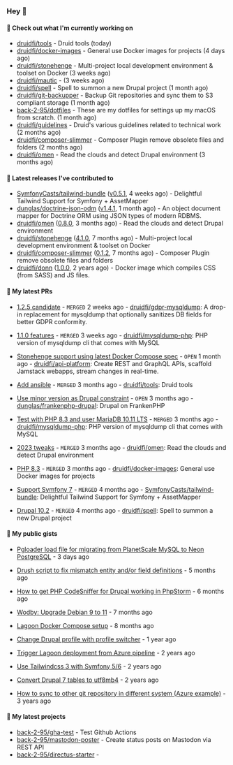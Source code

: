 ### Hey 👋

#### 👷 Check out what I'm currently working on


- [druidfi/tools](https://github.com/druidfi/tools) - Druid tools (today)
- [druidfi/docker-images](https://github.com/druidfi/docker-images) - General use Docker images for projects (4 days ago)
- [druidfi/stonehenge](https://github.com/druidfi/stonehenge) - Multi-project local development environment &amp; toolset on Docker (3 weeks ago)
- [druidfi/mautic](https://github.com/druidfi/mautic) -  (3 weeks ago)
- [druidfi/spell](https://github.com/druidfi/spell) - Spell to summon a new Drupal project (1 month ago)
- [druidfi/git-backupper](https://github.com/druidfi/git-backupper) - Backup Git repositories and sync them to S3 compliant storage (1 month ago)
- [back-2-95/dotfiles](https://github.com/back-2-95/dotfiles) - These are my dotfiles for settings up my macOS from scratch. (1 month ago)
- [druidfi/guidelines](https://github.com/druidfi/guidelines) - Druid&#39;s various guidelines related to technical work (2 months ago)
- [druidfi/composer-slimmer](https://github.com/druidfi/composer-slimmer) - Composer Plugin remove obsolete files and folders (2 months ago)
- [druidfi/omen](https://github.com/druidfi/omen) - Read the clouds and detect Drupal environment (3 months ago)


#### 🔭 Latest releases I've contributed to


- [SymfonyCasts/tailwind-bundle](https://github.com/SymfonyCasts/tailwind-bundle) ([v0.5.1](https://github.com/SymfonyCasts/tailwind-bundle/releases/tag/v0.5.1), 4 weeks ago) - Delightful Tailwind Support for Symfony &#43; AssetMapper
- [dunglas/doctrine-json-odm](https://github.com/dunglas/doctrine-json-odm) ([v1.4.1](https://github.com/dunglas/doctrine-json-odm/releases/tag/v1.4.1), 1 month ago) - An object document mapper for Doctrine ORM using JSON types of modern RDBMS.
- [druidfi/omen](https://github.com/druidfi/omen) ([0.8.0](https://github.com/druidfi/omen/releases/tag/0.8.0), 3 months ago) - Read the clouds and detect Drupal environment
- [druidfi/stonehenge](https://github.com/druidfi/stonehenge) ([4.1.0](https://github.com/druidfi/stonehenge/releases/tag/4.1.0), 7 months ago) - Multi-project local development environment &amp; toolset on Docker
- [druidfi/composer-slimmer](https://github.com/druidfi/composer-slimmer) ([0.1.2](https://github.com/druidfi/composer-slimmer/releases/tag/0.1.2), 7 months ago) - Composer Plugin remove obsolete files and folders
- [druidfi/donn](https://github.com/druidfi/donn) ([1.0.0](https://github.com/druidfi/donn/releases/tag/1.0.0), 2 years ago) - Docker image which compiles CSS (from SASS) and JS files.

#### 🌱 My latest PRs


- [1.2.5 candidate](https://github.com/druidfi/gdpr-mysqldump/pull/13) - `MERGED` 2 weeks ago - [druidfi/gdpr-mysqldump](https://github.com/druidfi/gdpr-mysqldump): A drop-in replacement for mysqldump that optionally sanitizes DB fields for better GDPR conformity.

- [1.1.0 features](https://github.com/druidfi/mysqldump-php/pull/38) - `MERGED` 3 weeks ago - [druidfi/mysqldump-php](https://github.com/druidfi/mysqldump-php): PHP version of mysqldump cli that comes with MySQL

- [Stonehenge support using latest Docker Compose spec](https://github.com/druidfi/api-platform/pull/4) - `OPEN` 1 month ago - [druidfi/api-platform](https://github.com/druidfi/api-platform): Create REST and GraphQL APIs, scaffold Jamstack webapps, stream changes in real-time.

- [Add ansible](https://github.com/druidfi/tools/pull/14) - `MERGED` 3 months ago - [druidfi/tools](https://github.com/druidfi/tools): Druid tools

- [Use minor version as Drupal constraint](https://github.com/dunglas/frankenphp-drupal/pull/18) - `OPEN` 3 months ago - [dunglas/frankenphp-drupal](https://github.com/dunglas/frankenphp-drupal): Drupal on FrankenPHP

- [Test with PHP 8.3 and user MariaDB 10.11 LTS](https://github.com/druidfi/mysqldump-php/pull/33) - `MERGED` 3 months ago - [druidfi/mysqldump-php](https://github.com/druidfi/mysqldump-php): PHP version of mysqldump cli that comes with MySQL

- [2023 tweaks](https://github.com/druidfi/omen/pull/11) - `MERGED` 3 months ago - [druidfi/omen](https://github.com/druidfi/omen): Read the clouds and detect Drupal environment

- [PHP 8.3](https://github.com/druidfi/docker-images/pull/35) - `MERGED` 3 months ago - [druidfi/docker-images](https://github.com/druidfi/docker-images): General use Docker images for projects

- [Support Symfony 7](https://github.com/SymfonyCasts/tailwind-bundle/pull/26) - `MERGED` 4 months ago - [SymfonyCasts/tailwind-bundle](https://github.com/SymfonyCasts/tailwind-bundle): Delightful Tailwind Support for Symfony &#43; AssetMapper

- [Drupal 10.2](https://github.com/druidfi/spell/pull/47) - `MERGED` 4 months ago - [druidfi/spell](https://github.com/druidfi/spell): Spell to summon a new Drupal project


#### 🌱 My public gists


- [Pgloader load file for migrating from PlanetScale MySQL to Neon PostgreSQL](https://gist.github.com/55cb48adb989e61c76b675be0e5563a9) - 3 days ago

- [Drush script to fix mismatch entity and/or field definitions](https://gist.github.com/1a4e94e236d690096790aeb897d61304) - 5 months ago

- [How to get PHP CodeSniffer for Drupal working in PhpStorm](https://gist.github.com/7ee7cc712562a3d5396555f2c3aaf6f7) - 6 months ago

- [Wodby: Upgrade Debian 9 to 11](https://gist.github.com/6ec9a8d9a133801146b990c1c101197d) - 7 months ago

- [Lagoon Docker Compose setup](https://gist.github.com/df26f936d242e560c8b4030b7c1d97a7) - 8 months ago

- [Change Drupal profile with profile switcher](https://gist.github.com/c3f5453655dd21633bf9fbdd1bd5f55d) - 1 year ago

- [Trigger Lagoon deployment from Azure pipeline](https://gist.github.com/bb73dc3d76cdae889ed4bd87930682f9) - 2 years ago

- [Use Tailwindcss 3 with Symfony 5/6](https://gist.github.com/3d059e4443ee8f028ab5c8c20b602b2f) - 2 years ago

- [Convert Drupal 7 tables to utf8mb4](https://gist.github.com/ef42b2ce2f464cd2ce5bd5fb579ab3ab) - 2 years ago

- [How to sync to other git repository in different system (Azure example)](https://gist.github.com/e23d1f9e1450d6b45e0ca190edfb986e) - 3 years ago


#### 🌱 My latest projects


- [back-2-95/gha-test](https://github.com/back-2-95/gha-test) - Test Github Actions
- [back-2-95/mastodon-poster](https://github.com/back-2-95/mastodon-poster) - Create status posts on Mastodon via REST API
- [back-2-95/directus-starter](https://github.com/back-2-95/directus-starter) - 
